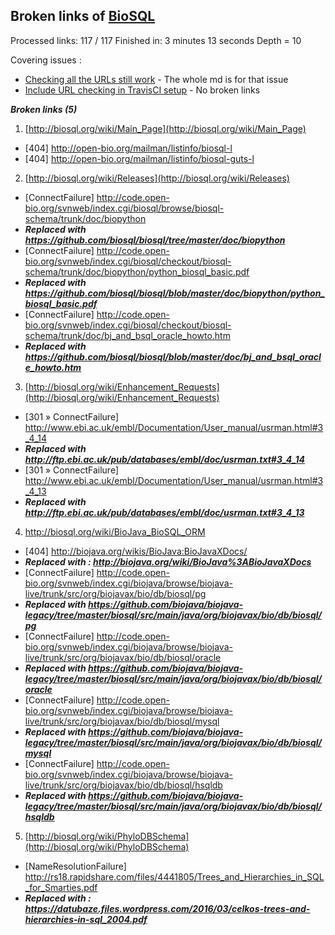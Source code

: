 ## Broken links of [BioSQL](http://biosql.org/)

Processed links: 117 / 117
Finished in: 3 minutes 13 seconds
Depth = 10

Covering issues : 
 * [Checking all the URLs still work](https://github.com/biosql/biosql.github.io/issues/6) - The whole md is for that issue
 * [Include URL checking in TravisCI setup](https://github.com/biosql/biosql.github.io/issues/4) - No broken links


***Broken links (5)***

1. [http://biosql.org/wiki/Main_Page](http://biosql.org/wiki/Main_Page)

  * [404]  http://open-bio.org/mailman/listinfo/biosql-l
  * [404]  http://open-bio.org/mailman/listinfo/biosql-guts-l

2. [http://biosql.org/wiki/Releases](http://biosql.org/wiki/Releases)

  * [ConnectFailure]  http://code.open-bio.org/svnweb/index.cgi/biosql/browse/biosql-schema/trunk/doc/biopython
  * ***Replaced with https://github.com/biosql/biosql/tree/master/doc/biopython***
  * [ConnectFailure]  http://code.open-bio.org/svnweb/index.cgi/biosql/checkout/biosql-schema/trunk/doc/biopython/python_biosql_basic.pdf
  * ***Replaced with https://github.com/biosql/biosql/blob/master/doc/biopython/python_biosql_basic.pdf***
  * [ConnectFailure]  http://code.open-bio.org/svnweb/index.cgi/biosql/checkout/biosql-schema/trunk/doc/bj_and_bsql_oracle_howto.htm
  * ***Replaced with https://github.com/biosql/biosql/blob/master/doc/bj_and_bsql_oracle_howto.htm***

3. [http://biosql.org/wiki/Enhancement_Requests](http://biosql.org/wiki/Enhancement_Requests)

  * [301 » ConnectFailure]  http://www.ebi.ac.uk/embl/Documentation/User_manual/usrman.html#3_4_14
  * ***Replaced with http://ftp.ebi.ac.uk/pub/databases/embl/doc/usrman.txt#3_4_14***
  * [301 » ConnectFailure]  http://www.ebi.ac.uk/embl/Documentation/User_manual/usrman.html#3_4_13
  * ***Replaced with http://ftp.ebi.ac.uk/pub/databases/embl/doc/usrman.txt#3_4_13***

4. [http://biosql.org/wiki/BioJava_BioSQL_ORM ](http://biosql.org/wiki/BioJava_BioSQL_ORM )

  * [404]  http://biojava.org/wikis/BioJava:BioJavaXDocs/
  * ***Replaced with : http://biojava.org/wiki/BioJava%3ABioJavaXDocs***
  * [ConnectFailure]  http://code.open-bio.org/svnweb/index.cgi/biojava/browse/biojava-live/trunk/src/org/biojavax/bio/db/biosql/pg
  * ***Replaced with https://github.com/biojava/biojava-legacy/tree/master/biosql/src/main/java/org/biojavax/bio/db/biosql/pg***
  * [ConnectFailure]  http://code.open-bio.org/svnweb/index.cgi/biojava/browse/biojava-live/trunk/src/org/biojavax/bio/db/biosql/oracle
  * ***Replaced with https://github.com/biojava/biojava-legacy/tree/master/biosql/src/main/java/org/biojavax/bio/db/biosql/oracle***
  * [ConnectFailure]  http://code.open-bio.org/svnweb/index.cgi/biojava/browse/biojava-live/trunk/src/org/biojavax/bio/db/biosql/mysql
  * ***Replaced with https://github.com/biojava/biojava-legacy/tree/master/biosql/src/main/java/org/biojavax/bio/db/biosql/mysql***
  * [ConnectFailure]  http://code.open-bio.org/svnweb/index.cgi/biojava/browse/biojava-live/trunk/src/org/biojavax/bio/db/biosql/hsqldb
  * ***Replaced with https://github.com/biojava/biojava-legacy/tree/master/biosql/src/main/java/org/biojavax/bio/db/biosql/hsqldb***


5. [http://biosql.org/wiki/PhyloDBSchema](http://biosql.org/wiki/PhyloDBSchema)

  * [NameResolutionFailure]  http://rs18.rapidshare.com/files/4441805/Trees_and_Hierarchies_in_SQL_for_Smarties.pdf
  * ***Replaced with : https://datubaze.files.wordpress.com/2016/03/celkos-trees-and-hierarchies-in-sql_2004.pdf***


